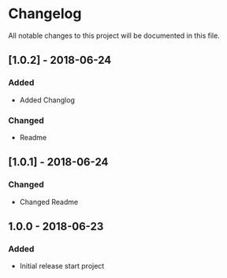 # Changelog
All notable changes to this project will be documented in this file.

## [1.0.2] - 2018-06-24
### Added
- Added Changlog

### Changed
- Readme

## [1.0.1] - 2018-06-24
### Changed
- Changed Readme

## 1.0.0 - 2018-06-23
### Added
- Initial release start project
